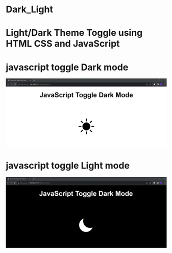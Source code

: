 <h1>Dark_Light</h1>
<h1>Light/Dark Theme Toggle using HTML CSS and  JavaScript</h1>

<h1>javascript toggle Dark mode</h1>

![logo](https://github.com/prajinpatil42/Dark_Light/blob/main/Images/1.png)

<h1>javascript toggle Light mode</h1>

![logo](https://github.com/prajinpatil42/Dark_Light/blob/main/Images/2.png)
